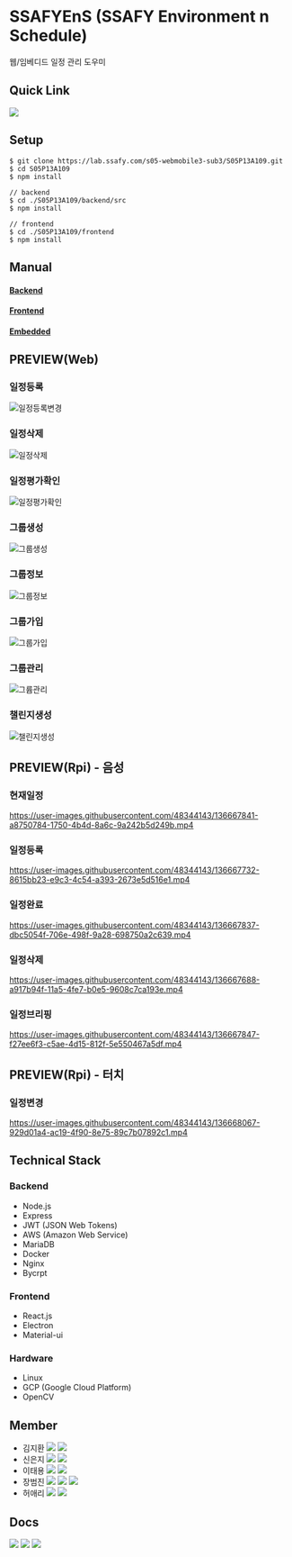 # SSAFYEnS (SSAFY Environment n Schedule)
웹/임베디드 일정 관리 도우미  

## Quick Link
<a href="http://i5a109.p.ssafy.io/" target="_blank"><img src="https://img.shields.io/badge/HOMEPAGE-A3CCA3?style=flat-square&logo=&logoColor=white"/></a>


## Setup
```
$ git clone https://lab.ssafy.com/s05-webmobile3-sub3/S05P13A109.git
$ cd S05P13A109
$ npm install

// backend
$ cd ./S05P13A109/backend/src
$ npm install

// frontend
$ cd ./S05P13A109/frontend
$ npm install
```

## Manual
#### [Backend](https://lab.ssafy.com/s05-webmobile3-sub3/S05P13A109/-/blob/master/backend/README.md)

#### [Frontend](https://lab.ssafy.com/s05-webmobile3-sub3/S05P13A109/-/blob/master/frontend/README.md)

#### [Embedded](https://lab.ssafy.com/s05-webmobile3-sub3/S05P13A109/-/blob/master/embedded/README.md)

## PREVIEW(Web)
### 일정등록
![일정등록변경](https://user-images.githubusercontent.com/48344143/136667518-e2b4e589-77d6-4d7c-9fb9-2076e5f58247.gif)
### 일정삭제
![일정삭제](https://user-images.githubusercontent.com/48344143/136667523-8915fd7d-08c9-4d8f-8fe1-3a8136d3fdd5.gif)
### 일정평가확인
![일정평가확인](https://user-images.githubusercontent.com/48344143/136667524-af954330-d13d-479b-9b80-3c4222b1e124.gif)

### 그룹생성
![그룹생성](https://user-images.githubusercontent.com/48344143/136667551-148c59e5-fe1f-4e22-a8f4-b72a75a51cbe.gif)
### 그룹정보
![그룹정보](https://user-images.githubusercontent.com/48344143/136667533-405e674b-926a-4f79-80ec-6965fedb74ca.gif)
### 그룹가입
![그룹가입](https://user-images.githubusercontent.com/48344143/136667535-711f2f0f-834c-4889-851e-8cd0e3446d13.gif)
### 그룹관리
![그륩관리](https://user-images.githubusercontent.com/48344143/136667537-fea22f96-5176-4474-a4ee-91d9b7e43058.gif)
### 챌린지생성
![챌린지생성](https://user-images.githubusercontent.com/48344143/136667555-c4251414-7f9c-4f66-ad8d-9238dbfd7713.gif)

## PREVIEW(Rpi) - 음성

### 현재일정
https://user-images.githubusercontent.com/48344143/136667841-a8750784-1750-4b4d-8a6c-9a242b5d249b.mp4
### 일정등록
https://user-images.githubusercontent.com/48344143/136667732-8615bb23-e9c3-4c54-a393-2673e5d516e1.mp4
### 일정완료
https://user-images.githubusercontent.com/48344143/136667837-dbc5054f-706e-498f-9a28-698750a2c639.mp4
### 일정삭제
https://user-images.githubusercontent.com/48344143/136667688-a917b94f-11a5-4fe7-b0e5-9608c7ca193e.mp4
### 일정브리핑
https://user-images.githubusercontent.com/48344143/136667847-f27ee6f3-c5ae-4d15-812f-5e550467a5df.mp4

## PREVIEW(Rpi) - 터치
### 일정변경
https://user-images.githubusercontent.com/48344143/136668067-929d01a4-ac19-4f90-8e75-89c7b07892c1.mp4


## Technical Stack
### Backend
- Node.js
- Express
- JWT (JSON Web Tokens)
- AWS (Amazon Web Service)
- MariaDB
- Docker
- Nginx
- Bycrpt

### Frontend
- React.js
- Electron
- Material-ui

### Hardware
- Linux
- GCP (Google Cloud Platform)
- OpenCV


## Member
- 김지환 <img src="https://img.shields.io/badge/-BE-brightgreen"> <a href="mailto:bure5kzam.gmail.com" target="_blank"><img src="https://img.shields.io/badge/Email-EA4335?style=flat-square&logo=gmail&logoColor=white"/></a>
- 신은지 <img src="https://img.shields.io/badge/-EM-lightgrey"> <a href="mailto:ssej0221@gmail.com" target="_blank"><img src="https://img.shields.io/badge/Email-EA4335?style=flat-square&logo=gmail&logoColor=white"/></a>
- 이태용 <img src="https://img.shields.io/badge/-BE-brightgreen"> <a href="mailto:tyl1996@gmail.com" target="_blank"><img src="https://img.shields.io/badge/Email-EA4335?style=flat-square&logo=gmail&logoColor=white"/></a>
- 장범진 <img src="https://img.shields.io/badge/-FE-orange"> <img src="https://img.shields.io/badge/-BE-brightgreen"> <a href="mailto:wony5248@gmail.com" target="_blank"><img src="https://img.shields.io/badge/Email-EA4335?style=flat-square&logo=gmail&logoColor=white"/></a>
- 허애리 <img src="https://img.shields.io/badge/-FE-orange">  <a href="mailto:heoeari51@gmail.com" target="_blank"><img src="https://img.shields.io/badge/Email-EA4335?style=flat-square&logo=gmail&logoColor=white"/></a>

## Docs
<a href="https://www.notion.so/Welcome-to-SSAFYens-813d216ad32d4e569034a096be959a41" target="_blank"><img src="https://img.shields.io/badge/Notion-000000?style=flat-square&logo=notion&logoColor=white"/></a>
<a href="https://lab.ssafy.com/s05-webmobile3-sub3/S05P13A109/-/blob/master/docs/README.md" target="_blank"><img src="https://img.shields.io/badge/Project Docs-2B579A?style=flat-square&logo=microsoftword&logoColor=white"/></a>
<a href="https://www.youtube.com/watch?v=TAcpgdKRvNY" target="_blank"><img src="https://img.shields.io/badge/Project Youtube-red?style=flat-square&logo=Youtube&logoColor=white"/></a>
